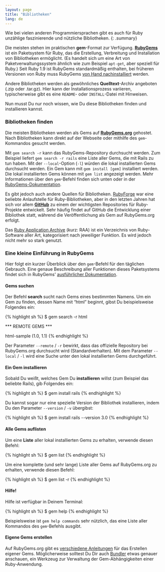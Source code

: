 ```yaml
---
layout: page
title: "Bibliotheken"
lang: de
---
```


Wie bei vielen anderen Programmiersprachen gibt es auch für Ruby
unzählige faszinierende und nützliche Bibliotheken.
{: .summary}

Die meisten stehen im praktischen **gem**-Format zur Verfügung.
[**RubyGems**][1] ist ein Paketsystem für Ruby, das die Erstellung,
Verbreitung und Installation von Bibliotheken ermöglicht.
(Es handelt sich um eine Art von Paketverwaltungssystem ähnlich
wie zum Beispiel `apt-get`, aber speziell für Ruby.)
Seit Ruby 1.9 ist RubyGems standardmäßig enthalten, bei früheren
Versionen von Ruby muss RubyGems [von Hand nachinstalliert][2] werden.

Andere Bibliotheken werden als gewöhnliches **Quelltext**-Archiv
angeboten (.zip oder .tar.gz). Hier kann der Installationsprozess
variieren, typischerweise gibt es eine `README`- oder `INSTALL`-Datei
mit Hinweisen.

Nun musst Du nur noch wissen, wie Du diese Bibliotheken finden
und installieren kannst.

### Bibliotheken finden

Die meisten Bibliotheken werden als Gems auf [**RubyGems.org**][1]
gehostet. Nach Bibliotheken kann direkt auf der Webseite oder mithilfe
des `gem`-Kommandos gesucht werden.

Mit `gem search -r` kann das RubyGems-Repository durchsucht werden.
Zum Beispiel liefert `gem search -r rails` eine Liste aller Gems, die
mit Rails zu tun haben. Mit der `--local`-Option (`-l`) würden die lokal
installierten Gems durchsucht werden. Ein Gem kann mit `gem install [gem]`
installiert werden. Die lokal installierten Gems können mit `gem list`
angezeigt werden. Mehr Informationen über den `gem`-Befehl finden sich
unten oder in der [RubyGems-Dokumentation][3].

Es gibt jedoch auch andere Quellen für Bibliotheken. [RubyForge][4]
war eine beliebte Anlaufstelle für Ruby-Bibliotheken, aber in den letzten
Jahren hat sich vor allem [**GitHub**][5] zu einem der wichtigsten
Repositories für Ruby-Projekte entwickelt. Sehr häufig findet auf GitHub
die Entwicklung einer Bibliothek statt, während die Veröffentlichung
als Gem auf RubyGems.org erfolgt.

Das [Ruby Application Archive][6] (kurz: RAA) ist ein Verzeichnis
von Ruby-Software aller Art, kategorisiert nach jeweiliger Funktion.
Es wird jedoch nicht mehr so stark genutzt.

### Eine kleine Einführung in RubyGems

Hier folgt ein kurzer Überblick über den `gem`-Befehl für den täglichen
Gebrauch. Eine genaue Beschreibung aller Funktionen dieses Paketsystems
findet sich in RubyGems' [ausführlicher Dokumentation][7].

#### Gems suchen

Der Befehl **search** sucht nach Gems eines bestimmten Namens.
Um ein Gem zu finden, dessen Name mit “html” beginnt, gibst Du
beispielsweise Folgendes ein:

{% highlight sh %}
$ gem search -r html

*** REMOTE GEMS ***

html-sample (1.0, 1.1)
{% endhighlight %}

Der Parameter `--remote` / `-r` bewirkt, dass das offizielle Repository
bei RubyGems.org durchsucht wird (Standardverhalten).
Mit dem Parameter `--local` / `-l` wird eine Suche unter den lokal installierten
Gems durchgeführt.

#### Ein Gem installieren

Sobald Du weißt, welches Gem Du **installieren** willst (zum Beispiel
das beliebte Rails), gib Folgendes ein:

{% highlight sh %}
$ gem install rails
{% endhighlight %}

Du kannst sogar nur eine spezielle Version der Bibliothek installieren,
indem Du den Parameter `--version` / `-v` übergibst:

{% highlight sh %}
$ gem install rails --version 3.0
{% endhighlight %}

#### Alle Gems auflisten

Um eine **Liste** aller lokal installierten Gems zu erhalten,
verwende diesen Befehl:

{% highlight sh %}
$ gem list
{% endhighlight %}

Um eine komplette (und sehr lange) Liste aller Gems auf RubyGems.org
zu erhalten, verwende diesen Befehl:

{% highlight sh %}
$ gem list -r
{% endhighlight %}

#### Hilfe!

Hilfe ist verfügbar in Deinem Terminal:

{% highlight sh %}
$ gem help
{% endhighlight %}

Beispielsweise ist `gem help commands` sehr nützlich, das eine Liste
aller Kommandos des `gem`-Befehls ausgibt.

#### Eigene Gems erstellen

Auf RubyGems.org gibt es [verschiedene Anleitungen][3] für das Erstellen
eigener Gems.
Möglicherweise solltest Du Dir auch [Bundler][9] etwas genauer anschauen,
ein Werkzeug zur Verwaltung der Gem-Abhängigkeiten einer Ruby-Anwendung.



[1]: https://rubygems.org/
[2]: https://rubygems.org/pages/download/
[3]: http://guides.rubygems.org/
[4]: http://rubyforge.org/
[5]: https://github.com/
[6]: http://raa.ruby-lang.org/
[7]: http://guides.rubygems.org/command-reference/
[9]: http://bundler.io/

